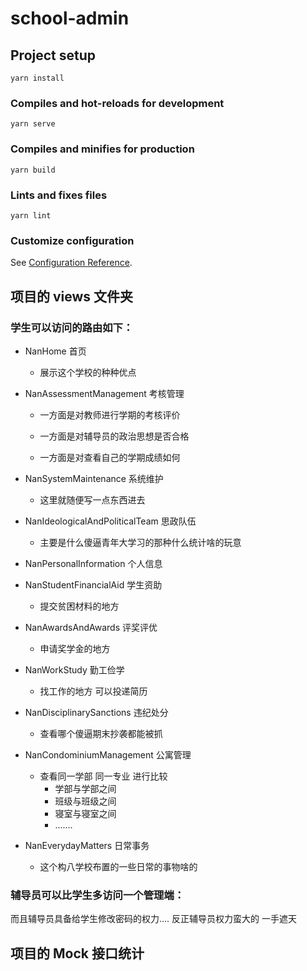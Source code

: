 # school-admin

## Project setup
```
yarn install
```

### Compiles and hot-reloads for development
```
yarn serve
```

### Compiles and minifies for production
```
yarn build
```

### Lints and fixes files
```
yarn lint
```

### Customize configuration
See [Configuration Reference](https://cli.vuejs.org/config/).


## 项目的 views 文件夹

### 学生可以访问的路由如下：

- NanHome 首页

    - 展示这个学校的种种优点

- NanAssessmentManagement 考核管理

    - 一方面是对教师进行学期的考核评价

    - 一方面是对辅导员的政治思想是否合格

    - 一方面是对查看自己的学期成绩如何

- NanSystemMaintenance 系统维护

    - 这里就随便写一点东西进去

- NanIdeologicalAndPoliticalTeam 思政队伍

    - 主要是什么傻逼青年大学习的那种什么统计啥的玩意

- NanPersonalInformation 个人信息

- NanStudentFinancialAid 学生资助

    - 提交贫困材料的地方

- NanAwardsAndAwards 评奖评优

    - 申请奖学金的地方

- NanWorkStudy 勤工俭学

    - 找工作的地方 可以投递简历

- NanDisciplinarySanctions 违纪处分

    - 查看哪个傻逼期末抄袭都能被抓

- NanCondominiumManagement 公寓管理

    - 查看同一学部 同一专业 进行比较
        - 学部与学部之间
        - 班级与班级之间
        - 寝室与寝室之间
        - .......

- NanEverydayMatters 日常事务

    - 这个构八学校布置的一些日常的事物啥的


### 辅导员可以比学生多访问一个管理端：

而且辅导员具备给学生修改密码的权力.... 反正辅导员权力蛮大的 一手遮天

## 项目的 Mock 接口统计